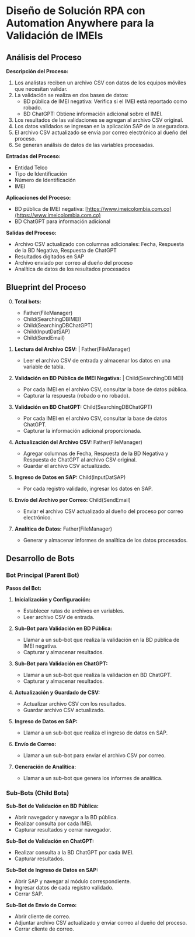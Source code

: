 # Diseño de Solución RPA con Automation Anywhere para la Validación de IMEIs

## Análisis del Proceso

**Descripción del Proceso:**
1. Los analistas reciben un archivo CSV con datos de los equipos móviles que necesitan validar.
2. La validación se realiza en dos bases de datos:
    - BD pública de IMEI negativa: Verifica si el IMEI está reportado como robado.
    - BD ChatGPT: Obtiene información adicional sobre el IMEI.
3. Los resultados de las validaciones se agregan al archivo CSV original.
4. Los datos validados se ingresan en la aplicación SAP de la aseguradora.
5. El archivo CSV actualizado se envía por correo electrónico al dueño del proceso.
6. Se generan análisis de datos de las variables procesadas.

**Entradas del Proceso:**
- Entidad Telco
- Tipo de Identificación
- Número de Identificación
- IMEI

**Aplicaciones del Proceso:**
- BD pública de IMEI negativa: [https://www.imeicolombia.com.co](https://www.imeicolombia.com.co)
- BD ChatGPT para información adicional

**Salidas del Proceso:**
- Archivo CSV actualizado con columnas adicionales: Fecha, Respuesta de la BD Negativa, Respuesta de ChatGPT
- Resultados digitados en SAP
- Archivo enviado por correo al dueño del proceso
- Analítica de datos de los resultados procesados

## Blueprint del Proceso

0. **Total bots:**
   - Father(FileManager)
   - Child(SearchingDBIMEI)
   - Child(SearchingDBChatGPT)
   - Child(InputDatSAP)
   - Child(SendEmail)

1. **Lectura del Archivo CSV:** | Father(FileManager)
   - Leer el archivo CSV de entrada y almacenar los datos en una variable de tabla.

2. **Validación en BD Pública de IMEI Negativa:** | Child(SearchingDBIMEI)
   - Por cada IMEI en el archivo CSV, consultar la base de datos pública.
   - Capturar la respuesta (robado o no robado).

3. **Validación en BD ChatGPT:** Child(SearchingDBChatGPT)
   - Por cada IMEI en el archivo CSV, consultar la base de datos ChatGPT.
   - Capturar la información adicional proporcionada.

4. **Actualización del Archivo CSV:** Father(FileManager)
   - Agregar columnas de Fecha, Respuesta de la BD Negativa y Respuesta de ChatGPT al archivo CSV original.
   - Guardar el archivo CSV actualizado.

5. **Ingreso de Datos en SAP:** Child(InputDatSAP)
   - Por cada registro validado, ingresar los datos en SAP.

6. **Envío del Archivo por Correo:** Child(SendEmail)
   - Enviar el archivo CSV actualizado al dueño del proceso por correo electrónico.

7. **Analítica de Datos:** Father(FileManager)
   - Generar y almacenar informes de analítica de los datos procesados.

## Desarrollo de Bots

### Bot Principal (Parent Bot)

**Pasos del Bot:**
1. **Inicialización y Configuración:**
   - Establecer rutas de archivos en variables.
   - Leer archivo CSV de entrada.

2. **Sub-Bot para Validación en BD Pública:**
   - Llamar a un sub-bot que realiza la validación en la BD pública de IMEI negativa.
   - Capturar y almacenar resultados.

3. **Sub-Bot para Validación en ChatGPT:**
   - Llamar a un sub-bot que realiza la validación en BD ChatGPT.
   - Capturar y almacenar resultados.

4. **Actualización y Guardado de CSV:**
   - Actualizar archivo CSV con los resultados.
   - Guardar archivo CSV actualizado.

5. **Ingreso de Datos en SAP:**
   - Llamar a un sub-bot que realiza el ingreso de datos en SAP.

6. **Envío de Correo:**
   - Llamar a un sub-bot para enviar el archivo CSV por correo.

7. **Generación de Analítica:**
   - Llamar a un sub-bot que genera los informes de analítica.

### Sub-Bots (Child Bots)

**Sub-Bot de Validación en BD Pública:**
- Abrir navegador y navegar a la BD pública.
- Realizar consulta por cada IMEI.
- Capturar resultados y cerrar navegador.

**Sub-Bot de Validación en ChatGPT:**
- Realizar consulta a la BD ChatGPT por cada IMEI.
- Capturar resultados.

**Sub-Bot de Ingreso de Datos en SAP:**
- Abrir SAP y navegar al módulo correspondiente.
- Ingresar datos de cada registro validado.
- Cerrar SAP.

**Sub-Bot de Envío de Correo:**
- Abrir cliente de correo.
- Adjuntar archivo CSV actualizado y enviar correo al dueño del proceso.
- Cerrar cliente de correo.
